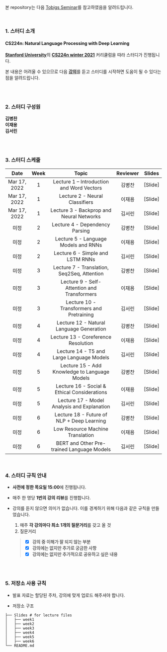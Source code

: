 본 repository는 다음 [Tobigs Seminar](https://github.com/Tobigs-team/Text-Seminar-1314)를 참고하였음을 알려드립니다.
<br/>

<br>


### 1. 스터디 소개

#### CS224n: Natural Language Processing with Deep Learning
[**Stanford University**](https://web.stanford.edu/class/cs224n/index.html)의 [**CS224n winter 2021**](https://www.youtube.com/watch?v=rmVRLeJRkl4&list=PLoROMvodv4rOSH4v6133s9LFPRHjEmbmJ) 커리큘럼을 따라 스터디가 진행됩니다.  

본 내용은 어려울 수 있으므로 다음 [**강의**](https://www.boostcourse.org/ai331)를 듣고 스터디를 시작하면 도움이 될 수 있다는 점을 알려드립니다.  
<br/>

<br>

### 2. 스터디 구성원

**김병찬**  
**이재용**  
**김서린**  
<br/>

<br>

### 3. 스터디 스케줄

|       Date       | Week | Topic | Reviewer | Slides |
|:----------------:|:------:|:----------------------------------------:|:----------:|:------:|
| Mar 17, 2022 | 1 | Lecture 1 – Introduction and Word Vectors | 김병찬 | [Slide]
| Mar 17, 2022 | 1 | Lecture 2 - Neural Classifiers | 이재용 | [Slide]
| Mar 17, 2022 | 1 | Lecture 3 - Backprop and Neural Networks | 김서린 | [Slide]
| 미정 | 2 | Lecture 4 - Dependency Parsing | 김병찬 | [Slide]
| 미정 | 2 | Lecture 5 - Language Models and RNNs | 이재용 | [Slide]
| 미정 | 2 | Lecture 6 - Simple and LSTM RNNs | 김서린 | [Slide]
| 미정 | 3 | Lecture 7 - Translation, Seq2Seq, Attention | 김병찬 | [Slide]
| 미정 | 3 | Lecture 9 - Self- Attention and Transformers | 이재용 | [Slide]
| 미정 | 3 | Lecture 10 - Transformers and Pretraining | 김서린 | [Slide]
| 미정 | 4 | Lecture 12 - Natural Language Generation | 김병찬 | [Slide]
| 미정 | 4 | Lecture 13 - Coreference Resolution | 이재용 | [Slide]
| 미정 | 4 | Lecture 14 - T5 and Large Language Models | 김서린 | [Slide]
| 미정 | 5 | Lecture 15 - Add Knowledge to Language Models| 김병찬 | [Slide]
| 미정 | 5 | Lecture 16 - Social & Ethical Considerations | 이재용 | [Slide]
| 미정 | 5 | Lecture 17 - Model Analysis and Explanation | 김서린 | [Slide]
| 미정 | 6 | Lecture 18 - Future of NLP + Deep Learning | 김병찬 | [Slide]
| 미정 | 6 | Low Resource Machine Translation | 이재용 | [Slide]
| 미정 | 6 | BERT and Other Pre-trained Language Models | 김서린 | [Slide]
<br>

### 4. 스터디 규칙 안내

- **사전에 정한 목요일 15:00**에 진행됩니다.

- 매주 한 명당 **1번의 강의 리뷰**를 진행합니다.  

- 강의를 듣지 않으면 의미가 없습니다. 이를 경계하기 위해 다음과 같은 규칙을 만들었습니다. 
    1. 매주 **각 강의마다 최소 1개의 질문거리**를 갖고 올 것
    2. 질문거리          
     >- [x] **강의 중 이해가 잘 되지 않는 부분**
     >- [x] **강의에는 없지만 추가로 궁금한 사항**
     >- [x] **강의에는 없지만 추가적으로 공유하고 싶은 내용**
<br/>

<br>

### 5. 저장소 사용 규칙

  - 발표 자료는 할당된 주차, 강의에 맞게 업로드 해주셔야 합니다.


- 저장소 구조

```
├── Slides # for lecture files
│   ├── week1
│   ├── week2
│   ├── week3
│   ├── week4
│   ├── week5
│   ├── week6
└── README.md
```

